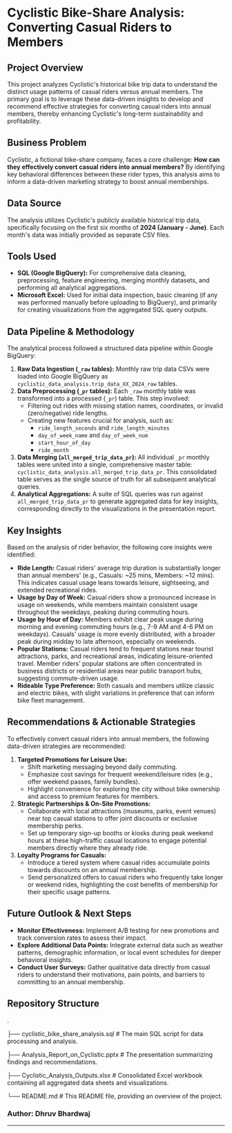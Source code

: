 # Cyclistic Bike-Share Analysis: Converting Casual Riders to Members

## Project Overview

This project analyzes Cyclistic's historical bike trip data to understand the distinct usage patterns of casual riders versus annual members. The primary goal is to leverage these data-driven insights to develop and recommend effective strategies for converting casual riders into annual members, thereby enhancing Cyclistic's long-term sustainability and profitability.

## Business Problem

Cyclistic, a fictional bike-share company, faces a core challenge: **How can they effectively convert casual riders into annual members?** By identifying key behavioral differences between these rider types, this analysis aims to inform a data-driven marketing strategy to boost annual memberships.

## Data Source

The analysis utilizes Cyclistic's publicly available historical trip data, specifically focusing on the first six months of **2024 (January - June)**. Each month's data was initially provided as separate CSV files.

## Tools Used

* **SQL (Google BigQuery):** For comprehensive data cleaning, preprocessing, feature engineering, merging monthly datasets, and performing all analytical aggregations.
* **Microsoft Excel:** Used for initial data inspection, basic cleaning (if any was performed manually before uploading to BigQuery), and primarily for creating visualizations from the aggregated SQL query outputs.

## Data Pipeline & Methodology

The analytical process followed a structured data pipeline within Google BigQuery:

1.  **Raw Data Ingestion (`_raw` tables):** Monthly raw trip data CSVs were loaded into Google BigQuery as `cyclistic_data_analysis.trip_data_XX_2024_raw` tables.
2.  **Data Preprocessing (`_pr` tables):** Each `_raw` monthly table was transformed into a processed (`_pr`) table. This step involved:
    * Filtering out rides with missing station names, coordinates, or invalid (zero/negative) ride lengths.
    * Creating new features crucial for analysis, such as:
        * `ride_length_seconds` and `ride_length_minutes`
        * `day_of_week_name` and `day_of_week_num`
        * `start_hour_of_day`
        * `ride_month`
3.  **Data Merging (`all_merged_trip_data_pr`):** All individual `_pr` monthly tables were united into a single, comprehensive master table: `cyclistic_data_analysis.all_merged_trip_data_pr`. This consolidated table serves as the single source of truth for all subsequent analytical queries.
4.  **Analytical Aggregations:** A suite of SQL queries was run against `all_merged_trip_data_pr` to generate aggregated data for key insights, corresponding directly to the visualizations in the presentation report.

## Key Insights

Based on the analysis of rider behavior, the following core insights were identified:

* **Ride Length:** Casual riders' average trip duration is substantially longer than annual members' (e.g., Casuals: ~25 mins, Members: ~12 mins). This indicates casual usage leans towards leisure, sightseeing, and extended recreational rides.
* **Usage by Day of Week:** Casual riders show a pronounced increase in usage on weekends, while members maintain consistent usage throughout the weekdays, peaking during commuting hours.
* **Usage by Hour of Day:** Members exhibit clear peak usage during morning and evening commuting hours (e.g., 7-9 AM and 4-6 PM on weekdays). Casuals' usage is more evenly distributed, with a broader peak during midday to late afternoon, especially on weekends.
* **Popular Stations:** Casual riders tend to frequent stations near tourist attractions, parks, and recreational areas, indicating leisure-oriented travel. Member riders' popular stations are often concentrated in business districts or residential areas near public transport hubs, suggesting commute-driven usage.
* **Rideable Type Preference:** Both casuals and members utilize classic and electric bikes, with slight variations in preference that can inform bike fleet management.

## Recommendations & Actionable Strategies

To effectively convert casual riders into annual members, the following data-driven strategies are recommended:

1.  **Targeted Promotions for Leisure Use:**
    * Shift marketing messaging beyond daily commuting.
    * Emphasize cost savings for frequent weekend/leisure rides (e.g., offer weekend passes, family bundles).
    * Highlight convenience for exploring the city without bike ownership and access to premium features for members.
2.  **Strategic Partnerships & On-Site Promotions:**
    * Collaborate with local attractions (museums, parks, event venues) near top casual stations to offer joint discounts or exclusive membership perks.
    * Set up temporary sign-up booths or kiosks during peak weekend hours at these high-traffic casual locations to engage potential members directly where they already ride.
3.  **Loyalty Programs for Casuals:**
    * Introduce a tiered system where casual rides accumulate points towards discounts on an annual membership.
    * Send personalized offers to casual riders who frequently take longer or weekend rides, highlighting the cost benefits of membership for their specific usage patterns.

## Future Outlook & Next Steps

* **Monitor Effectiveness:** Implement A/B testing for new promotions and track conversion rates to assess their impact.
* **Explore Additional Data Points:** Integrate external data such as weather patterns, demographic information, or local event schedules for deeper behavioral insights.
* **Conduct User Surveys:** Gather qualitative data directly from casual riders to understand their motivations, pain points, and barriers to committing to an annual membership.

## Repository Structure
.

├── cyclistic_bike_share_analysis.sql   # The main SQL script for data processing and analysis.

├── Analysis_Report_on_Cyclistic.pptx   # The presentation summarizing findings and recommendations.

├── Cyclistic_Analysis_Outputs.xlsx     # Consolidated Excel workbook containing all aggregated data sheets and visualizations.

└── README.md                           # This README file, providing an overview of the project.


### **Author:** **Dhruv Bhardwaj**

---

